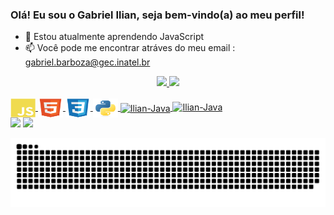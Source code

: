 ### Olá! Eu sou o Gabriel Ilian, seja bem-vindo(a) ao meu perfil!


- 🌱 Estou atualmente aprendendo JavaScript
- 📫 Você pode me encontrar atráves do meu email : gabriel.barboza@gec.inatel.br


<div align="center">
  <a href="https://github.com/G-ilian">
  <img height="180em" src="https://github-readme-stats.vercel.app/api?username=G-ilian&show_icons=true&theme=dark&include_all_commits=true&count_private=true"/>
  <img height="180em" src="https://github-readme-stats.vercel.app/api/top-langs/?username=G-ilian&layout=compact&langs_count=7&theme=dark"/>
</div>

 <div style="display: inline_block"><br>
  <img align="center" alt="Ilian-Js" height="30" width="40" src="https://raw.githubusercontent.com/devicons/devicon/master/icons/javascript/javascript-plain.svg">
  <img align="center" alt="Ilian-HTML" height="30" width="40" src="https://raw.githubusercontent.com/devicons/devicon/master/icons/html5/html5-original.svg">
  <img align="center" alt="Ilian-CSS" height="30" width="40" src="https://raw.githubusercontent.com/devicons/devicon/master/icons/css3/css3-original.svg">
  <img align="center" alt="Ilian-Python" height="30" width="40" src="https://raw.githubusercontent.com/devicons/devicon/master/icons/python/python-original.svg">
  <img align="center" alt="Ilian-Java" height="30" width="40" src="https://cdn.jsdelivr.net/gh/devicons/devicon/icons/java/java-original.svg">
  <img align ="rigth" alt="Ilian-Java" height="150"   src="https://i.imgur.com/MvMxQ1a.gif">
   
   
   
</div>
                 
<div> 
<a href = "mailto:gbiel.boza@gmail.com"><img src="https://img.shields.io/badge/-Gmail-%23333?style=for-the-badge&logo=gmail&logoColor=white" target="_blank"></a>
<a href="https://www.linkedin.com/in/gabriel-ilian-fonseca-barboza-6458a0203/" target="_blank"><img src="https://img.shields.io/badge/-LinkedIn-%230077B5?style=for-the-badge&logo=linkedin&logoColor=white" target="_blank"></a> 
  
![](https://github.com/Platane/snk/raw/output/github-contribution-grid-snake.svg)
 
</div>

                                                                                                                                         
